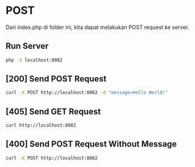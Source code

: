 # POST

Dari index.php di folder ini, kita dapat melakukan POST request ke server.

## Run Server

```bash
php -S localhost:8082
```

## [200] Send POST Request

```bash
curl -X POST http://localhost:8082 -d "message=Hello World!"
```

## [405] Send GET Request

```bash
curl http://localhost:8082
```

## [400] Send POST Request Without Message

```bash
curl -X POST http://localhost:8082
```